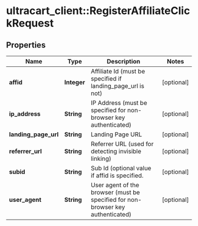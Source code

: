 # ultracart_client::RegisterAffiliateClickRequest

## Properties
Name | Type | Description | Notes
------------ | ------------- | ------------- | -------------
**affid** | **Integer** | Affiliate Id (must be specified if landing_page_url is not) | [optional] 
**ip_address** | **String** | IP Address (must be specified for non-browser key authenticated) | [optional] 
**landing_page_url** | **String** | Landing Page URL | [optional] 
**referrer_url** | **String** | Referrer URL (used for detecting invisible linking) | [optional] 
**subid** | **String** | Sub Id (optional value if affid is specified. | [optional] 
**user_agent** | **String** | User agent of the browser (must be specified for non-browser key authenticated) | [optional] 



